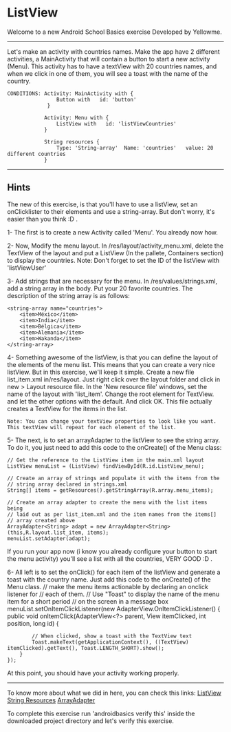 # ListView

Welcome to a new Android School Basics exercise
Developed by Yellowme.

----------------------------------------------------------------------
Let's make an activity with countries names.
Make the app have 2 different activities, a MainActivity that will contain a button to start a new activity (Menu).
This activity has to have a textView with 20 countries names, and when we click in one of them, you will see a toast
with the name of the country.

    CONDITIONS: Activity: MainActivity with {
                    Button with   id: 'button'
                 }

                Activity: Menu with {
                    ListView with   id: 'listViewCountries'
                }

                String resources {
                    Type: 'String-array'  Name: 'countries'   value: 20 different countries
                }

----------------------------------------------------------------------

## Hints

The new of this exercise, is that you'll have to use a listView, set an onClicklister to their elements
and use a string-array. But don't worry, it's easier than you think :D .

1- The first is to create a new Activity called 'Menu'. You already now how.

2- Now, Modify the menu layout. In /res/layout/activity_menu.xml, delete the TextView of the layout
and put a ListView (In the pallete, Containers section) to display the countries.
    Note: Don't forget to set the ID of the listView with 'listViewUser'


3- Add strings that are necessary for the menu. In /res/values/strings.xml, add a string
array in the <resources> body. Put your 20 favorite countries.
The description of the string array is as follows:

    <string-array name="countries">
        <item>México</item>
        <item>India</item>
        <item>Bélgica</item>
        <item>Alemania</item>
        <item>Wakanda</item>
    </string-array>

4- Something awesome of the listView, is that you can define the layout of the elements of the menu list.
This means that you can create a very nice listView. But in this exercise, we'll keep it simple.
Create a new file list_item.xml in/res/layout. Just right click over the layout folder and click in
new > Layout resource file. In the 'New resource file' windows, set the name of the layout with 'list_item'.
Change the root element for TextView. and let the other options with the default. And click OK.
This file actually creates a TextView for the items in the list.

    Note: You can change your textView properties to look like you want.
    This textView will repeat for each element of the list.


5- The next, is to set an arrayAdapter to the listView to see the string array.
To do it, you just need to add this code to the onCreate() of the Menu class:
    
    // Get the reference to the ListView item in the main.xml layout
    ListView menuList = (ListView) findViewById(R.id.ListView_menu);

    // Create an array of strings and populate it with the items from the
    // string array declared in strings.xml
    String[] items = getResources().getStringArray(R.array.menu_items);

    // Create an array adapter to create the menu with the list items being
    // laid out as per list_item.xml and the item names from the items[]
    // array created above
    ArrayAdapter<String> adapt = new ArrayAdapter<String>(this,R.layout.list_item, items);
    menuList.setAdapter(adapt);

If you run your app now (i know you already configure your button to start the menu activity)
you'll see a list with all the countries, VERY GOOD :D .


6- All left is to set the onClick() for each item of the listView and generate a toast with the country name.
Just add this code to the onCreate() of the Menu class.
    // make the menu items actionable by declaring an onclick listener for
    // each of them.
    // Use "Toast" to display the name of the menu item for a short period
    // on the screen in a message box
    menuList.setOnItemClickListener(new AdapterView.OnItemClickListener() {
        public void onItemClick(AdapterView<?> parent, View itemClicked, int position, long id) {

            // When clicked, show a toast with the TextView text
            Toast.makeText(getApplicationContext(), ((TextView) itemClicked).getText(), Toast.LENGTH_SHORT).show();
        }
    });


At this point, you should have your activity working properly.

----------------------------------------------------------------------
To know more about what we did in here, you can check this links:
    [ListView](https://goo.gl/uhdfst)
    [String Resources](https://goo.gl/xJTHQo)
    [ArrayAdapter](https://goo.gl/4dnYtS)


To complete this exercise run 'androidbasics verify this' inside the downloaded project directory and let's verify this exercise.




